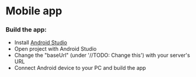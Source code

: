 # Mobile app
### Build the app:
-  Install [Android Studio](https://developer.android.com/studio)
-  Open project with Android Studio
-  Change the "baseUrl" (under '//TODO: Change this') with your server's URL 
-  Connect Android device to your PC and build the app

